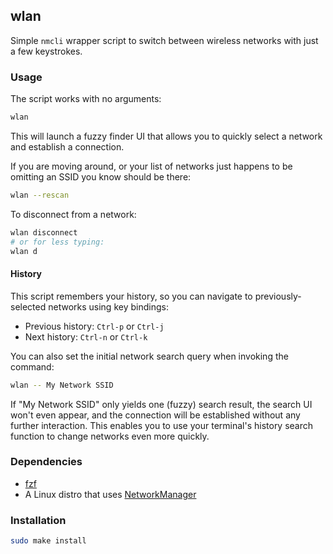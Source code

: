 ## wlan

Simple `nmcli` wrapper script to switch between wireless networks with just a few keystrokes.

### Usage

The script works with no arguments:

```bash
wlan
```

This will launch a fuzzy finder UI that allows you to quickly select a network and establish a connection.

If you are moving around, or your list of networks just happens to be omitting an SSID you know should be there:

```bash
wlan --rescan
```

To disconnect from a network:

```bash
wlan disconnect
# or for less typing:
wlan d
```

#### History

This script remembers your history, so you can navigate to previously-selected networks using key bindings:

* Previous history: `Ctrl-p` or `Ctrl-j`
* Next history: `Ctrl-n` or `Ctrl-k`

You can also set the initial network search query when invoking the command:

```bash
wlan -- My Network SSID
```

If "My Network SSID" only yields one (fuzzy) search result, the search UI won't even appear, and the connection will be
established without any further interaction. This enables you to use your terminal's history search function to
change networks even more quickly.

### Dependencies

* [fzf](https://github.com/junegunn/fzf)
* A Linux distro that uses [NetworkManager](https://wiki.archlinux.org/title/NetworkManager)

### Installation

```bash
sudo make install
```
